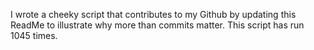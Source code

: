 I wrote a cheeky script that contributes to my Github by updating this ReadMe to illustrate why more than commits matter. This script has run 1045 times.